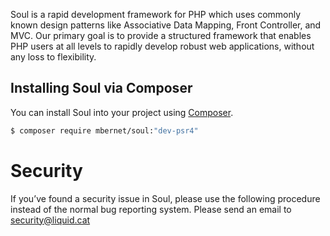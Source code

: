 Soul is a rapid development framework for PHP which
uses commonly known design patterns like Associative Data
Mapping, Front Controller, and MVC.  Our primary goal is to provide a structured
framework that enables PHP users at all levels to rapidly develop robust web
applications, without any loss to flexibility.

## Installing Soul via Composer

You can install Soul into your project using
[Composer](https://getcomposer.org). 

``` bash
$ composer require mbernet/soul:"dev-psr4"
```


# Security

If you’ve found a security issue in Soul, please use the following procedure instead of the normal bug reporting system. Please send an email to security@liquid.cat
